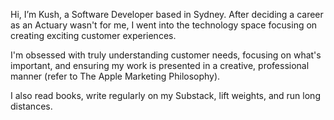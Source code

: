 Hi, I’m Kush, a Software Developer based in Sydney. After deciding a career as an Actuary wasn't for me, I went into the technology space focusing on creating exciting customer experiences. 

I'm obsessed with truly understanding customer needs, focusing on what's important, and ensuring my work is presented in a creative, professional manner (refer to The Apple Marketing Philosophy).

I also read books, write regularly on my Substack, lift weights, and run long distances. 
